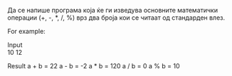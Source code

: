 Да се напише програма која ќе ги изведува основните математички операции (+, -, *, /, %) врз два броја кои се читаат од стандарден влез.

For example:

Input	
10 12

Result
a + b = 22
a - b = -2
a * b = 120
a / b = 0
a % b = 10